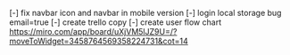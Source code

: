 [-] fix navbar icon and navbar in mobile version
[-] login local storage bug  email=true
[-] create trello copy
[-] create user flow chart https://miro.com/app/board/uXjVM5lJZ9U=/?moveToWidget=3458764569358224731&cot=14